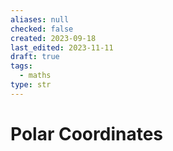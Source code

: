 ```yaml
---
aliases: null
checked: false
created: 2023-09-18
last_edited: 2023-11-11
draft: true
tags:
  - maths
type: str
---
```

# Polar Coordinates
